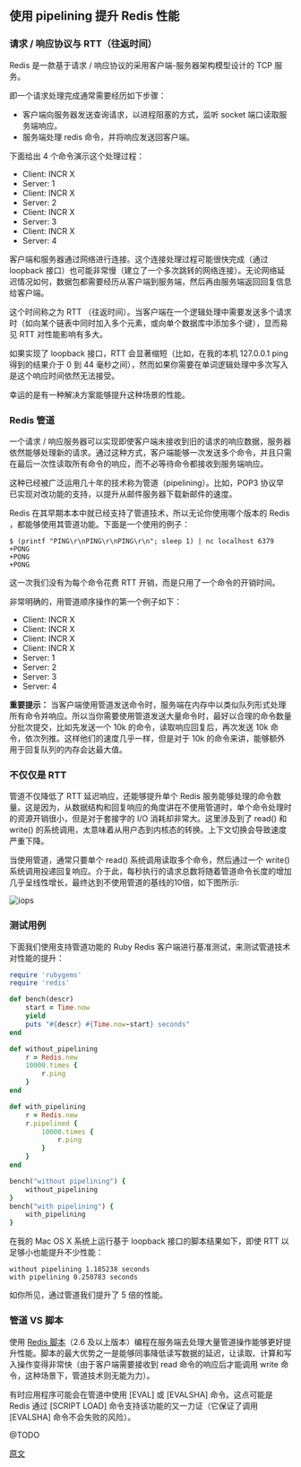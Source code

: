 ## 使用 pipelining 提升 Redis 性能

### 请求 / 响应协议与 RTT（往返时间）

Redis 是一款基于请求 / 响应协议的采用客户端-服务器架构模型设计的 TCP 服务。

即一个请求处理完成通常需要经历如下步骤：

- 客户端向服务器发送查询请求，以进程阻塞的方式，监听 socket 端口读取服务端响应。
- 服务端处理 redis 命令，并将响应发送回客户端。

下面给出 4 个命令演示这个处理过程：

- Client: INCR X
- Server: 1
- Client: INCR X
- Server: 2
- Client: INCR X
- Server: 3
- Client: INCR X
- Server: 4

客户端和服务器通过网络进行连接。这个连接处理过程可能很快完成（通过 loopback 接口）也可能非常慢（建立了一个多次跳转的网络连接）。无论网络延迟情况如何，数据包都需要经历从客户端到服务端，然后再由服务端返回回复信息给客户端。

这个时间称之为 RTT （往返时间）。当客户端在一个逻辑处理中需要发送多个请求时（如向某个链表中同时加入多个元素，或向单个数据库中添加多个键），显而易见 RTT 对性能影响有多大。

如果实现了 loopback 接口，RTT 会显著缩短（比如，在我的本机 127.0.0.1 ping 得到的结果介于 0 到 44 毫秒之间），然而如果你需要在单词逻辑处理中多次写入是这个响应时间依然无法接受。

幸运的是有一种解决方案能够提升这种场景的性能。

### Redis 管道

一个请求 / 响应服务器可以实现即使客户端未接收到旧的请求的响应数据，服务器依然能够处理新的请求。通过这种方式，客户端能够一次发送多个命令，并且只需在最后一次性读取所有命令的响应，而不必等待命令都接收到服务端响应。

这种已经被广泛运用几十年的技术称为管道（pipelining）。比如，POP3 协议早已实现对改功能的支持，以提升从邮件服务器下载新邮件的速度。

Redis 在其早期本本中就已经支持了管道技术，所以无论你使用哪个版本的 Redis ，都能够使用其管道功能。下面是一个使用的例子：

```shell
$ (printf "PING\r\nPING\r\nPING\r\n"; sleep 1) | nc localhost 6379
+PONG
+PONG
+PONG
```

这一次我们没有为每个命令花费 RTT 开销，而是只用了一个命令的开销时间。

非常明确的，用管道顺序操作的第一个例子如下：
- Client: INCR X
- Client: INCR X
- Client: INCR X
- Client: INCR X
- Server: 1
- Server: 2
- Server: 3
- Server: 4

**重要提示：** 当客户端使用管道发送命令时，服务端在内存中以类似队列形式处理所有命令并响应。所以当你需要使用管道发送大量命令时，最好以合理的命令数量分批次提交，比如先发送一个 10k 的命令，读取响应回复后，再次发送 10k 命令，依次列推。这样他们的速度几乎一样，但是对于 10k 的命令来讲，能够额外用于回复队列的内存会达最大值。

### 不仅仅是 RTT

管道不仅降低了 RTT 延迟响应，还能够提升单个 Redis 服务能够处理的命令数量。这是因为，从数据结构和回复响应的角度讲在不使用管道时，单个命令处理时的资源开销很小，但是对于套接字的 I/O 消耗却非常大。这里涉及到了 read() 和 write() 的系统调用，太意味着从用户态到内核态的转换。上下文切换会导致速度严重下降。

当使用管道，通常只要单个 read() 系统调用读取多个命令，然后通过一个 write() 系统调用投递回复响应。介于此，每秒执行的请求总数将随着管道命令长度的增加几乎呈线性增长，最终达到不使用管道的基线的10倍，如下图所示:

![iops](https://redis.io/images/redisdoc/pipeline_iops.png)

### 测试用例

下面我们使用支持管道功能的 Ruby Redis 客户端进行基准测试，来测试管道技术对性能的提升：

```ruby
require 'rubygems'
require 'redis'

def bench(descr)
    start = Time.now
    yield
    puts "#{descr} #{Time.now-start} seconds"
end

def without_pipelining
    r = Redis.new
    10000.times {
        r.ping
    }
end

def with_pipelining
    r = Redis.new
    r.pipelined {
        10000.times {
            r.ping
        }
    }
end

bench("without pipelining") {
    without_pipelining
}
bench("with pipelining") {
    with_pipelining
}
```

在我的 Mac OS X 系统上运行基于 loopback 接口的脚本结果如下，即使 RTT 以足够小也能提升不少性能：

```
without pipelining 1.185238 seconds
with pipelining 0.250783 seconds
```

如你所见，通过管道我们提升了 5 倍的性能。

### 管道 VS 脚本

使用 [Redis 脚本](https://redis.io/commands/eval)（2.6 及以上版本）编程在服务端去处理大量管道操作能够更好提升性能。脚本的最大优势之一是能够同事降低读写数据的延迟，让读取、计算和写入操作变得非常快（由于客户端需要接收到 read 命令的响应后才能调用 write 命令，这种场景下，管道技术则无能为力）。

有时应用程序可能会在管道中使用 [EVAL] 或 [EVALSHA] 命令。这点可能是 Redis 通过 [SCRIPT LOAD] 命令支持该功能的又一力证（它保证了调用 [EVALSHA] 命令不会失败的风险）。

@TODO 

[原文](https://redis.io/topics/pipelining)

